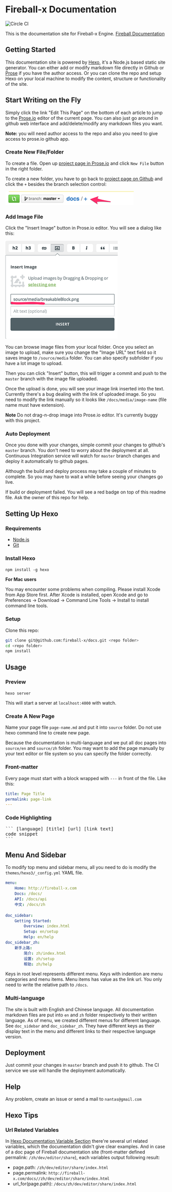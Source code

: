 # Fireball-x Documentation

![Circle CI](https://circleci.com/gh/fireball-x/docs.svg?style=svg&circle-token=943e84c36e9a8e6cdeaf15cca651c526a687b0e9)

This is the documentation site for Fireball-x Engine. [Fireball Documentation](http://fireball-x.github.io/docs)

## Getting Started

This documentation site is powered by [Hexo](http://hexo.io), it's a Node.js based static site generator. You can either add or modify markdown file directly in Github or [Prose](http://prose.io) if you have the author access. Or you can clone the repo and setup Hexo on your local machine to modify the content, structure or functionality of the site.

## Start Writing on the Fly

Simply click the link "Edit This Page" on the bottom of each article to jump to the [Prose.io](http://prose.io) editor of the current page. You can also just go around in github web interface and add/delete/modify any markdown files you want.

**Note:** you will need author access to the repo and also you need to give access to prose.io github app.

### Create New File/Folder

To create a file. Open up [project page in Prose.io](http://prose.io/#fireball-x/docs) and click `New File` button in the right folder.

To create a new folder, you have to go back to [project page on Github](https://github.com/fireball-x/docs) and click the `+` besides the branch selection control:

![Add folder in Github](/source/media/add_folder_github.png)

### Add Image File

Click the "Insert Image" button in Prose.io editor. You will see a dialog like this:

![Insert Image in Prose.io](/source/media/insert_image_in_prose.png)

You can browse image files from your local folder. Once you select an image to upload, make sure you change the "Image URL" text field so it saves image to `/source/media` folder. You can also specify subfolder if you have a lot image to upload.

Then you can click "Insert" button, this will trigger a commit and push to the `master` branch with the image file uploaded.

Once the upload is done, you will see your image link inserted into the text. Currently there's a bug dealing with the link of uploaded image. So you need to modify the link manually so it looks like `/docs/media/image-name` (file name must have extension).

**Note** Do not drag-n-drop image into Prose.io editor. It's currently buggy with this project.

### Auto Deployment

Once you done with your changes, simple commit your changes to github's `master` branch. You don't need to worry about the deployment at all. Continuous Integration service will watch for `master` branch changes and deploy it automatically to github pages.

Although the build and deploy process may take a couple of minutes to complete. So you may have to wait a while before seeing your changes go live.

If build or deployment failed. You will see a red badge on top of this readme file. Ask the owner of this repo for help.

## Setting Up Hexo

### Requirements

- [Node.js](http://nodejs.org/)
- [Git](http://git-scm.com/)

### Install Hexo

`npm install -g hexo`

**For Mac users**

You may encounter some problems when compiling. Please install Xcode from App Store first. After Xcode is installed, open Xcode and go to Preferences -> Download -> Command Line Tools -> Install to install command line tools.

### Setup

Clone this repo:

``` bash
git clone git@github.com:fireball-x/docs.git <repo folder>
cd <repo folder>
npm install
```

## Usage

### Preview

`hexo server`

This will start a server at `localhost:4000` with watch.

### Create A New Page

Name your page file `page-name.md` and put it into `source` folder. Do not use hexo command line to create new page.

Because the documentation is multi-language and we put all doc pages into `source/en` and `source/zh` folder. You may want to add the page manually by your text editor or file system so you can specify the folder correctly.

### Front-matter

Every page must start with a block wrapped with `---` in front of the file. Like this:

``` yaml
title: Page Title
permalink: page-link
---
```

### Code Highlighting

<pre>
``` [language] [title] [url] [link text]
code snippet
```
</pre>

## Menu And Sidebar

To modify top menu and sidebar menu, all you need to do is modify the `themes/hexo3/_config.yml` YAML file.

``` yaml
menu:
    Home: http://fireball-x.com
    Docs: /docs/
    API: /docs/api
    中文: /docs/zh

doc_sidebar:
    Getting Started:
        Overview: index.html
        Setup: en/setup
        Help: en/help
doc_sidebar_zh:
    新手上路:
        简介: zh/index.html
        设置: zh/setup
        帮助: zh/help
```

Keys in root level represents different menu. Keys with indention are menu categories and menu items. Menu items has value as the link url. You only need to write the relative path to `/docs`.

### Multi-language

The site is built with English and Chinese language. All documentation markdown files are put into `en` and `zh` folder respectively to their written language. As of menu, we created different menus for different language. See `doc_sidebar` and `doc_sidebar_zh`. They have different keys as their display text in the menu and different links to their respective language version.

## Deployment

Just commit your changes in `master` branch and push it to github. The CI service we use will handle the deployment automatically.

## Help

Any problem, create an issue or send a mail to `nantas@gmail.com`

## Hexo Tips

### Url Related Variables

In [Hexo Documentation Variable Section](http://hexo.io/docs/variables.html) there're several url related variables, which the documentation didn't give clear examples. And in case of a doc page of Fireball documentation site (front-matter defined permalink: `/zh/dev/editor/share`), each variables output following result:

- page.path: `/zh/dev/editor/share/index.html`
- page.permalink: `http://fireball-x.com/docs//zh/dev/editor/share/index.html`
- url_for(page.path): `/docs/zh/dev/editor/share/index.html`
